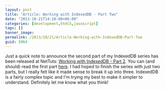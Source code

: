 ```yaml
---
layout: post
title: "Article: Working with IndexedDB - Part Two"
date: "2013-10-21T14:10:00+06:00"
categories: [development,html5,javascript]
tags: []
banner_image: 
permalink: /2013/10/21/Article-Working-with-IndexedDB-Part-Two
guid: 5064
---
```


<p>
Just a quick note to announce the second part of my IndexedDB series has been released at NetTuts: <a href="http://net.tutsplus.com/tutorials/javascript-ajax/working-with-indexeddb-part-2/">Working with IndexedDB - Part 2</a>. You can (and should) read the first part <a href="http://net.tutsplus.com/tutorials/javascript-ajax/working-with-indexeddb/">here</a>. I had hoped to finish the series with just two parts, but I really felt like it made sense to break it up into three. IndexedDB is a fairly complex topic and I'm trying my best to make it simpler to understand. Definitely let me know what you think!
</p>
